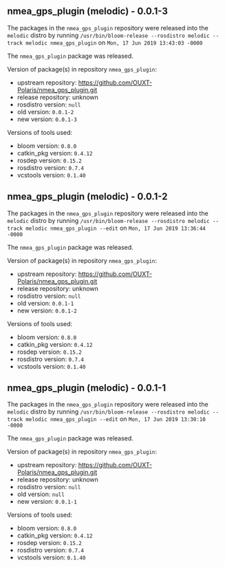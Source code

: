 ## nmea_gps_plugin (melodic) - 0.0.1-3

The packages in the `nmea_gps_plugin` repository were released into the `melodic` distro by running `/usr/bin/bloom-release --rosdistro melodic --track melodic nmea_gps_plugin` on `Mon, 17 Jun 2019 13:43:03 -0000`

The `nmea_gps_plugin` package was released.

Version of package(s) in repository `nmea_gps_plugin`:

- upstream repository: https://github.com/OUXT-Polaris/nmea_gps_plugin.git
- release repository: unknown
- rosdistro version: `null`
- old version: `0.0.1-2`
- new version: `0.0.1-3`

Versions of tools used:

- bloom version: `0.8.0`
- catkin_pkg version: `0.4.12`
- rosdep version: `0.15.2`
- rosdistro version: `0.7.4`
- vcstools version: `0.1.40`


## nmea_gps_plugin (melodic) - 0.0.1-2

The packages in the `nmea_gps_plugin` repository were released into the `melodic` distro by running `/usr/bin/bloom-release --rosdistro melodic --track melodic nmea_gps_plugin --edit` on `Mon, 17 Jun 2019 13:36:44 -0000`

The `nmea_gps_plugin` package was released.

Version of package(s) in repository `nmea_gps_plugin`:

- upstream repository: https://github.com/OUXT-Polaris/nmea_gps_plugin.git
- release repository: unknown
- rosdistro version: `null`
- old version: `0.0.1-1`
- new version: `0.0.1-2`

Versions of tools used:

- bloom version: `0.8.0`
- catkin_pkg version: `0.4.12`
- rosdep version: `0.15.2`
- rosdistro version: `0.7.4`
- vcstools version: `0.1.40`


## nmea_gps_plugin (melodic) - 0.0.1-1

The packages in the `nmea_gps_plugin` repository were released into the `melodic` distro by running `/usr/bin/bloom-release --rosdistro melodic --track melodic nmea_gps_plugin --edit` on `Mon, 17 Jun 2019 13:30:10 -0000`

The `nmea_gps_plugin` package was released.

Version of package(s) in repository `nmea_gps_plugin`:

- upstream repository: https://github.com/OUXT-Polaris/nmea_gps_plugin.git
- release repository: unknown
- rosdistro version: `null`
- old version: `null`
- new version: `0.0.1-1`

Versions of tools used:

- bloom version: `0.8.0`
- catkin_pkg version: `0.4.12`
- rosdep version: `0.15.2`
- rosdistro version: `0.7.4`
- vcstools version: `0.1.40`


